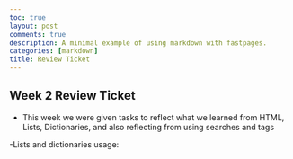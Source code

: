 ```yaml
---
toc: true
layout: post
comments: true
description: A minimal example of using markdown with fastpages.
categories: [markdown]
title: Review Ticket
---
```



## Week 2 Review Ticket

- This week we were given tasks to reflect what we learned from HTML, Lists, Dictionaries, and also reflecting from using searches and tags

-Lists and dictionaries usage: